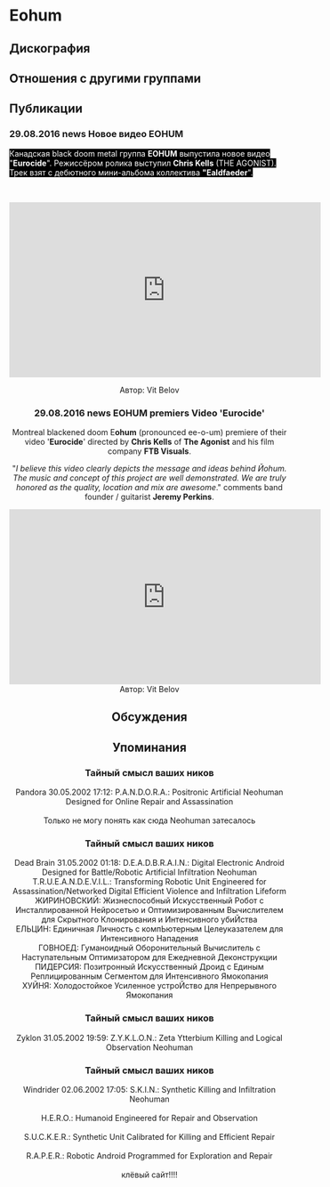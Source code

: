 # Eohum



## Дискография


## Отношения с другими группами


## Публикации

### 29.08.2016 news Новое видео EOHUM

<p><font color="#ffffff" style="background-color: rgb(0, 0, 0);">Канадская black doom metal группа <strong>EOHUM</strong> выпустила новое видео "<strong>Eurocide</strong>". Режиссёром ролика выступил <strong>Chris Kells</strong> (THE AGONIST). Трек взят с дебютного мини-альбома коллектива <strong>"Ealdfaeder</strong>".</font></p><p>&nbsp;<center><iframe width="560" height="315" src="https://www.youtube.com/embed/YnQcdUcOv2I" frameborder="0" allowfullscreen></iframe></p>
Автор: Vit Belov

### 29.08.2016 news EOHUM premiers Video &#39;Eurocide&#39;

<p>Montreal blackened doom E<strong>ohum</strong> (pronounced ee-o-um) premiere of their video '<strong>Eurocide</strong>' directed by <strong>Chris Kells</strong> of <strong>The Agonist</strong> and his film company <strong>FTB Visuals</strong>.</p><p>"<em>I believe this video clearly depicts the message and ideas behind Йohum. The music and concept of this project are well demonstrated. We are truly honored as the quality, location and mix are awesome</em>." comments band founder / guitarist <strong>Jeremy Perkins</strong>.</p><p><center><iframe width="560" height="315" src="https://www.youtube.com/embed/YnQcdUcOv2I" frameborder="0" allowfullscreen></iframe>
Автор: Vit Belov


## Обсуждения


## Упоминания

### Тайный смысл ваших ников

Pandora 30.05.2002 17:12:
P.A.N.D.O.R.A.: Positronic Artificial Neohuman Designed for Online Repair and Assassination<BR><BR>Только не могу понять как сюда Neohuman затесалось

### Тайный смысл ваших ников

Dead Brain 31.05.2002 01:18:
D.E.A.D.B.R.A.I.N.: Digital Electronic Android Designed for Battle/Robotic Artificial Infiltration Neohuman<BR>T.R.U.E.A.N.D.E.V.I.L.: Transforming Robotic Unit Engineered for Assassination/Networked Digital Efficient Violence and Infiltration Lifeform<BR>ЖИРИНОВСКИЙ: Жизнеспособный Искусственный Робот с Инсталлированной Нейросетью и Оптимизированным Вычислителем для Скрытного Клонирования и Интенсивного убиЙства<BR>ЕЛЬЦИН: Единичная Личность с компЬютерным Целеуказателем для Интенсивного Нападения<BR>ГОВНОЕД: Гуманоидный Оборонительный Вычислитель с Наступательным Оптимизатором для Ежедневной Деконструкции<BR>ПИДЕРСИЯ: Позитронный Искусственный Дроид с Единым Реплицированным Сегментом для Интенсивного Ямокопания<BR>ХУЙНЯ: Холодостойкое Усиленное устроЙство для Непрерывного Ямокопания

### Тайный смысл ваших ников

Zyklon 31.05.2002 19:59:
Z.Y.K.L.O.N.: Zeta Ytterbium Killing and Logical Observation Neohuman<BR>

### Тайный смысл ваших ников

Windrider 02.06.2002 17:05:
S.K.I.N.: Synthetic Killing and Infiltration Neohuman<BR><BR>H.E.R.O.: Humanoid Engineered for Repair and Observation<BR><BR>S.U.C.K.E.R.: Synthetic Unit Calibrated for Killing and Efficient Repair<BR><BR>R.A.P.E.R.: Robotic Android Programmed for Exploration and Repair<BR><BR>клёвый сайт!!!!<BR><BR>


